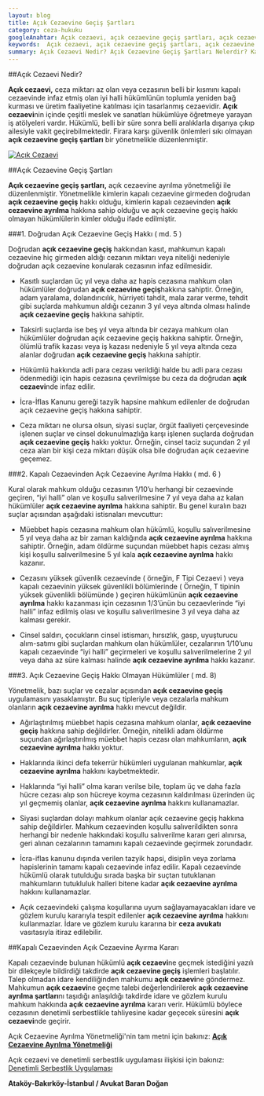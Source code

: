 ```yaml
---
layout: blog
title: Açık Cezaevine Geçiş Şartları
category: ceza-hukuku
googleAnahtar: Açık cezaevi, açık cezaevine geçiş şartları, açık cezaevine ayrılma, Ceza avukatı, avukat, ağır ceza avukatı, bakırköy avukat, ataköy avukat, istanbul avukat
keywords:  Açık cezaevi, açık cezaevine geçiş şartları, açık cezaevine ayrılma, Ceza avukatı, avukat, ağır ceza avukatı, bakırköy avukat, ataköy avukat, istanbul avukat
summary: Açık Cezaevi Nedir? Açık Cezaevine Geçiş Şartları Nelerdir? Kapalı Cezaevinden Açık Cezaevine Ayrılma Şartları, Açık Cezaevine Nasıl Geçilir? Hangi Mahkumlar Açık Cezaevine Geçebilir? Hangi Suçlarda Açık Cezaevine Geçilemez?
---
```


##Açık Cezaevi Nedir?

**Açık cezaevi,** ceza miktarı az olan veya cezasının belli bir kısmını kapalı cezaevinde infaz etmiş olan iyi halli hükümlünün toplumla yeniden bağ kurması ve üretim faaliyetine katılması için tasarlanmış cezaevidir. **Açık cezaevi**nin içinde çeşitli meslek ve sanatları hükümlüye öğretmeye yarayan iş atölyeleri vardır. Hükümlü, belli bir süre sonra belli aralıklarla dışarıya çıkıp ailesiyle vakit geçirebilmektedir. Firara karşı güvenlik önlemleri sıkı olmayan **açık cezaevine geçiş şartları** bir yönetmelikle düzenlenmiştir.

[![Açık Cezaevi](http://i.hizliresim.com/j20mPn.jpg)](https://hizliresim.com/j20mPn "Açık Cezaevine Geçiş Şartları")

##Açık Cezaevine Geçiş Şartları

**Açık cezaevine geçiş şartları,** açık cezaevine ayrılma yönetmeliği ile düzenlenmiştir. Yönetmelikle kimlerin kapalı cezaevine girmeden doğrudan **açık cezaevine geçiş** hakkı olduğu, kimlerin kapalı cezaevinden **açık cezaevine ayrılma** hakkına sahip olduğu ve açık cezaevine geçiş hakkı olmayan hükümlülerin kimler olduğu ifade edilmiştir.

###1. Doğrudan Açık Cezaevine Geçiş Hakkı ( md. 5 )

Doğrudan **açık cezaevine geçiş** hakkından kasıt, mahkumun kapalı cezaevine hiç girmeden aldığı cezanın miktarı veya niteliği nedeniyle doğrudan açık cezaevine konularak cezasının infaz edilmesidir.

* Kasıtlı suçlardan üç yıl veya daha az hapis cezasına mahkum olan hükümlüler doğrudan **açık cezaevine geçiş**hakkına sahiptir. Örneğin, adam yaralama, dolandırıcılık, hürriyeti tahdit, mala zarar verme, tehdit gibi suçlarda mahkumun aldığı cezanın 3 yıl veya altında olması halinde **açık cezaevine geçiş** hakkına sahiptir.

* Taksirli suçlarda ise beş yıl veya altında bir cezaya mahkum olan hükümlüler doğrudan açık cezaevine geçiş hakkına sahiptir. Örneğin, ölümlü trafik kazası veya iş kazası nedeniyle 5 yıl veya altında ceza alanlar doğrudan **açık cezaevine geçiş** hakkına sahiptir.

* Hükümlü hakkında adli para cezası verildiği halde bu adli para cezası ödenmediği için hapis cezasına çevrilmişse bu ceza da doğrudan **açık cezaevi**nde infaz edilir.

* İcra-İflas Kanunu gereği tazyik hapsine mahkum edilenler de doğrudan açık cezaevine geçiş hakkına sahiptir.

* Ceza miktarı ne olursa olsun, siyasi suçlar, örgüt faaliyeti çerçevesinde işlenen suçlar ve cinsel dokunulmazlığa karşı işlenen suçlarda doğrudan **açık cezaevine geçiş** hakkı yoktur. Örneğin, cinsel taciz suçundan 2 yıl ceza alan bir kişi ceza miktarı düşük olsa bile doğrudan açık cezaevine geçemez.

###2. Kapalı Cezaevinden Açık Cezaevine Ayrılma Hakkı ( md. 6 )

Kural olarak mahkum olduğu cezasının 1/10’u herhangi bir cezaevinde geçiren, “iyi halli” olan ve koşullu salıverilmesine 7 yıl veya daha az kalan hükümlüler **açık cezaevine ayrılma** hakkına sahiptir. Bu genel kuralın bazı suçlar açısından aşağıdaki istisnaları mevcuttur:

* Müebbet hapis cezasına mahkum olan hükümlü, koşullu salıverilmesine 5 yıl veya daha az bir zaman kaldığında **açık cezaevine ayrılma** hakkına sahiptir. Örneğin, adam öldürme suçundan müebbet hapis cezası almış kişi koşullu salıverilmesine 5 yıl kala **açık cezaevine ayrılma** hakkı kazanır.

* Cezasını yüksek güvenlik cezaevinde ( örneğin, F Tipi Cezaevi ) veya kapalı cezaevinin yüksek güvenlikli bölümlerinde ( Örneğin, T tipinin yüksek güvenlikli bölümünde ) geçiren hükümlünün **açık cezaevine ayrılma** hakkı kazanması için cezasının 1/3’ünün bu cezaevlerinde “iyi halli” infaz edilmiş olası ve koşullu salıverilmesine 3 yıl veya daha az kalması gerekir.

* Cinsel saldırı, çocukların cinsel istismarı, hırsızlık, gasp, uyuşturucu alım-satımı gibi suçlardan mahkum olan hükümlüler, cezalarının 1/10’unu kapalı cezaevinde “iyi halli” geçirmeleri ve koşullu salıverilmelerine 2 yıl veya daha az süre kalması halinde **açık cezaevine ayrılma** hakkı kazanır.

###3. Açık Cezaevine Geçiş Hakkı Olmayan Hükümlüler ( md. 8)

Yönetmelik, bazı suçlar ve cezalar açısından **açık cezaevine geçiş** uygulamasını yasaklamıştır. Bu suç tipleriyle veya cezalarla mahkum olanların **açık cezaevine ayrılma** hakkı mevcut değildir.

* Ağırlaştırılmış müebbet hapis cezasına mahkum olanlar, **açık cezaevine geçiş** hakkına sahip değildirler. Örneğin, nitelikli adam öldürme suçundan ağırlaştırılmış müebbet hapis cezası olan mahkumların, **açık cezaevine ayrılma** hakkı yoktur.

* Haklarında ikinci defa tekerrür hükümleri uygulanan mahkumlar, **açık cezaevine ayrılma** hakkını kaybetmektedir. 

* Haklarında “iyi halli” olma kararı verilse bile, toplam üç ve daha fazla hücre cezası alıp son hücreye koyma cezasının kaldırılması üzerinden üç yıl geçmemiş olanlar, **açık cezaevine ayrılma** hakkını kullanamazlar.

* Siyasi suçlardan dolayı mahkum olanlar açık cezaevine geçiş hakkına sahip değildirler. Mahkum cezaevinden koşullu salıverildikten sonra herhangi bir nedenle hakkındaki koşullu salıverilme kararı geri alınırsa, geri alınan cezalarının tamamını kapalı cezaevinde geçirmek zorundadır.

* İcra-iflas kanunu dışında verilen tazyik hapsi, disiplin veya zorlama hapislerinin tamamı kapalı cezaevinde infaz edilir.
Kapalı cezaevinde hükümlü olarak tutulduğu sırada başka bir suçtan tutuklanan mahkumların tutukluluk halleri bitene kadar **açık cezaevine ayrılma** hakkını kullanamazlar.

* Açık cezaevindeki çalışma koşullarına uyum sağlayamayacakları idare ve gözlem kurulu kararıyla tespit edilenler **açık cezaevine ayrılma** hakkını kullanmazlar. İdare ve gözlem kurulu kararına bir **ceza avukatı** vasıtasıyla itiraz edilebilir.



##Kapalı Cezaevinden Açık Cezaevine Ayırma Kararı

Kapalı cezaevinde bulunan hükümlü **açık cezaevi**ne geçmek istediğini yazılı bir dilekçeyle bildirdiği takdirde **açık cezaevine geçiş** işlemleri başlatılır. Talep olmadan idare kendiliğinden mahkumu **açık cezaevi**ne göndermez. Mahkumun **açık cezaevi**ne geçme talebi değerlendirilerek **açık cezaevine ayrılma şartları**nı taşıdığı anlaşıldığı takdirde idare ve gözlem kurulu mahkum hakkında **açık cezaevine ayrılma** kararı verir. Hükümlü böylece cezasının denetimli serbestlikle tahliyesine kadar geçecek süresini **açık cezaevi**nde geçirir.

Açık Cezaevine Ayrılma Yönetmeliği'nin tam metni için bakınız: [**Açık Cezaevine Ayrılma Yönetmeliği**](http://www.mevzuat.gov.tr/Metin.Aspx?MevzuatKod=7.5.16564&MevzuatIliski=0&sourceXmlSearch=)

Açık cezaevi ve denetimli serbestlik uygulaması ilişkisi için bakınız: [Denetimli Serbestlik Uygulaması](http://barandogan.av.tr/blog/ceza-hukuku/denetimli-serbestlik-nedir.html)


**Ataköy-Bakırköy-İstanbul / Avukat Baran Doğan** 

